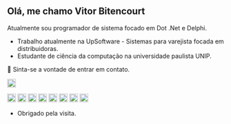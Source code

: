 ## Olá, me chamo Vitor Bitencourt

Atualmente sou programador de sistema focado em Dot .Net e Delphi. 

- Trabalho atualmente na UpSoftware - Sistemas para varejista focada em distribuidoras.
- Estudante de ciência da computação na universidade paulista UNIP.

📱 Sinta-se a vontade de entrar em contato.

<a href="https://www.linkedin.com/in/vitor-bitencourt-dev/">
<code><img height="20" src="https://img.shields.io/badge/LinkedIn-0077B5?style=for-the-badge&logo=linkedin&logoColor=white"></code>
</a>


<code><img height="20" src="https://img.shields.io/badge/C%23-239120?style=for-the-badge&logo=c-sharp&logoColor=white"></code>
<code><img height="20" src="https://img.shields.io/badge/.NET-512BD4?style=for-the-badge&logo=dotnet&logoColor=white"></code>
<code><img height="20" src="https://img.shields.io/badge/Delphi-B22222?style=for-the-badge&logo=delphi&logoColor=white"></code>
<code><img height="20" src="https://img.shields.io/badge/PLSQL-F80000?style=for-the-badge&logo=oracle&logoColor=black"></code>
<code><img height="20" src="https://img.shields.io/badge/Microsoft%20SQL%20Server-CC2927?style=for-the-badge&logo=microsoft%20sql%20server&logoColor=white"></code>
<code><img height="20" src="https://img.shields.io/badge/MongoDB-4EA94B?style=for-the-badge&logo=mongodb&logoColor=white"></code>
<code><img height="20" src="https://img.shields.io/badge/MySQL-00000F?style=for-the-badge&logo=mysql&logoColor=white"></code>
<code><img height="20" src="https://img.shields.io/badge/Postman-FF6C37?style=for-the-badge&logo=Postman&logoColor=white"></code>



- Obrigado pela visita.
